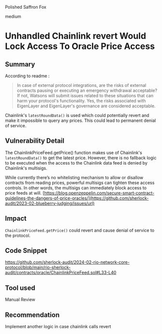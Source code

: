 Polished Saffron Fox

medium

# Unhandled Chainlink revert Would Lock Access To Oracle Price Access

## Summary
According to readme : 
> In case of external protocol integrations, are the risks of external contracts pausing or executing an emergency withdrawal acceptable? If not, Watsons will submit issues related to these situations that can harm your protocol's functionality.
> Yes, the risks associated with EigenLayer and EigenLayer's governance are considered acceptable.

Chainlink's `latestRoundData()` is used which could potentially revert and make it impossible to query any prices. This could lead to permanent denial of service.

## Vulnerability Detail

The ChainlinkPriceFeed.getPrice() function makes use of Chainlink's `latestRoundData()` to get the latest price. However, there is no fallback logic to be executed when the access to the Chainlink data feed is denied by Chainlink's multisigs. 

While currently there’s no whitelisting mechanism to allow or disallow contracts from reading prices, powerful multisigs can tighten these access controls. In other words, the multisigs can immediately block access to price feeds at will.
[https://blog.openzeppelin.com/secure-smart-contract-guidelines-the-dangers-of-price-oracles/](https://github.com/sherlock-audit/2023-02-blueberry-judging/issues/url)

## Impact
`ChainlinkPriceFeed.getPrice()` could revert and cause denial of service to the protocol.

## Code Snippet
https://github.com/sherlock-audit/2024-02-rio-network-core-protocol/blob/main/rio-sherlock-audit/contracts/oracle/ChainlinkPriceFeed.sol#L33-L40

## Tool used

Manual Review

## Recommendation
Implement another logic in case chainlink calls revert